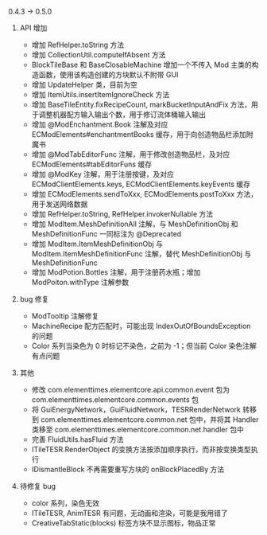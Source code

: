 0.4.3 -> 0.5.0

1. API 增加
    * 增加 RefHelper.toString 方法
    * 增加 CollectionUtil.computeIfAbsent 方法
    * BlockTileBase 和 BaseClosableMachine 增加一个不传入 Mod 主类的构造函数，使用该构造创建的方块默认不附带 GUI
    * 增加 UpdateHelper 类，目前为空
    * 增加 ItemUtils.insertItemIgnoreCheck 方法 
    * 增加 BaseTileEntity.fixRecipeCount, markBucketInputAndFix 方法，用于调整机器配方输入输出个数，用于修订流体桶输入输出
    * 增加 @ModEnchantment.Book 注解及对应 ECModElements#enchantmentBooks 缓存，用于向创造物品栏添加附魔书
    * 增加 @ModTabEditorFunc 注解，用于修改创造物品栏，及对应 ECModElements#tabEditorFuns 缓存
    * 增加 @ModKey 注解，用于注册按键，及对应 ECModClientElements.keys, ECModClientElements.keyEvents 缓存
    * 增加 ECModElements.sendToXxx, ECModElements.postToXxx 方法，用于发送网络数据
    * 增加 RefHelper.toString, RefHelper.invokerNullable 方法
    * 增加 ModItem.MeshDefinitionAll 注解，与 MeshDefinitionObj 和 MeshDefinitionFunc 一同标注为 @Deprecated
    * 增加 ModItem.ItemMeshDefinitionObj 与 ModItem.ItemMeshDefinitionFunc 注解，替代 MeshDefinitionObj 与 MeshDefinitionFunc
    * 增加 ModPotion.Bottles 注解，用于注册药水瓶；增加 ModPoiton.withType 注解参数

2. bug 修复
    * ModTooltip 注解修复
    * MachineRecipe 配方匹配时，可能出现 IndexOutOfBoundsException 的问题
    * Color 系列当染色为 0 时标记不染色，之前为 -1；但当前 Color 染色注解有点问题

3. 其他
    * 修改 com.elementtimes.elementcore.api.common.event 包为 com.elementtimes.elementcore.common.events 包
    * 将 GuiEnergyNetwork，GuiFluidNetwork，TESRRenderNetwork 转移到 com.elementtimes.elementcore.common.net 包中，并将其 Handler 类移至 com.elementtimes.elementcore.common.net.handler 包中
    * 完善 FluidUtils.hasFluid 方法
    * ITileTESR.RenderObject 的变换方法按添加顺序执行，而非按变换类型执行
    * IDismantleBlock 不再需要重写方块的 onBlockPlacedBy 方法

4. 待修复 bug
    * color 系列，染色无效
    * ITileTESR, AnimTESR 有问题，无动画和渲染，可能是我用错了
    * CreativeTabStatic(blocks) 标签方块不显示图标，物品正常
